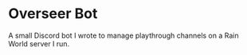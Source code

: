 # Overseer Bot

A small Discord bot I wrote to manage playthrough channels on a Rain World server I run.